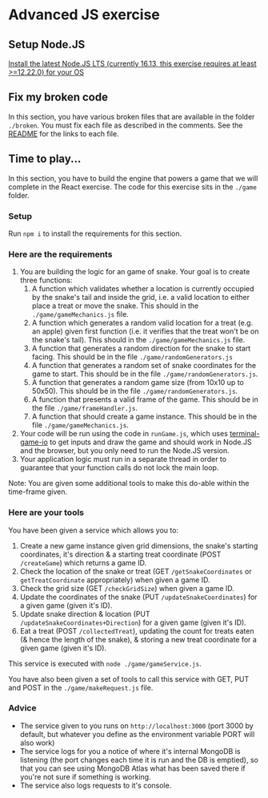 # Advanced JS exercise

## Setup Node.JS

[Install the latest Node.JS LTS (currently 16.13, this exercise requires at least >=12.22.0) for your OS](https://nodejs.org/en/download/)

## Fix my broken code

In this section, you have various broken files that are available in the folder `./broken`. You must fix each file as described in the comments. See the [README](./broken/README.md) for the links to each file.

## Time to play...

In this section, you have to build the engine that powers a game that we will complete in the React exercise. The code for this exercise sits in the `./game` folder.

### Setup

Run `npm i` to install the requirements for this section.

### Here are the requirements

1. You are building the logic for an game of snake. Your goal is to create three functions:
   1. A function which validates whether a location is currently occupied by the snake's tail and inside the grid, i.e. a valid location to either place a treat or move the snake. This should in the `./game/gameMechanics.js` file.
   2. A function which generates a random valid location for a treat (e.g. an apple) given first function (i.e. it verifies that the treat won't be on the snake's tail). This should in the `./game/gameMechanics.js` file.
   3. A function that generates a random direction for the snake to start facing. This should be in the file `./game/randomGenerators.js`
   4. A function that generates a random set of snake coordinates for the game to start. This should be in the file `./game/randomGenerators.js`.
   5. A function that generates a random game size (from 10x10 up to 50x50). This should be in the file `./game/randomGenerators.js`.
   6. A function that presents a valid frame of the game. This should be in the file `./game/frameHandler.js`.
   7. A function that should create a game instance. This should be in the file `./game/gameMechanics.js`.
2. Your code will be run using the code in `runGame.js`, which uses [terminal-game-io](https://www.npmjs.com/package/terminal-game-io) to get inputs and draw the game and should work in Node.JS and the browser, but you only need to run the Node.JS version.
3. Your application logic must run in a separate thread in order to guarantee that your function calls do not lock the main loop.

Note: You are given some additional tools to make this do-able within the time-frame given.

### Here are your tools

You have been given a service which allows you to:

1. Create a new game instance given grid dimensions, the snake's starting coordinates, it's direction
   & a starting treat coordinate (POST `/createGame`) which returns a game ID.
2. Check the location of the snake or treat (GET `/getSnakeCoordinates` or `getTreatCoordinate` appropriately) when given a game ID.
3. Check the grid size (GET `/checkGridSize`) when given a game ID.
4. Update the coordinates of the snake (PUT `/updateSnakeCoordinates`) for a given game (given it's ID).
5. Update snake direction & location (PUT `/updateSnakeCoordinates+Direction`) for a given game (given it's ID).
6. Eat a treat (POST `/collectedTreat`), updating the count for treats eaten (& hence the length of the snake),
   & storing a new treat coordinate for a given game (given it's ID).

This service is executed with `node ./game/gameService.js`.

You have also been given a set of tools to call this service with GET, PUT and POST in the `./game/makeRequest.js` file.

### Advice

- The service given to you runs on `http://localhost:3000` (port 3000 by default, but whatever you define as the environment variable PORT will also work)
- The service logs for you a notice of where it's internal MongoDB is listening (the port changes each time it is run and the DB is emptied), so that you can see using MongoDB Atlas what has been saved there if you're not sure if something is working.
- The service also logs requests to it's console.

